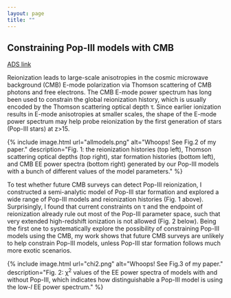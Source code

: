 ```yaml
---
layout: page
title: ""
---
```


## Constraining Pop-III models with CMB

[ADS link](https://ui.adsabs.harvard.edu/abs/2021MNRAS.508.2784W/abstract)

Reionization leads to large-scale anisotropies in the cosmic microwave background (CMB) E-mode polarization via Thomson scattering of CMB photons and free electrons. The CMB E-mode power spectrum has long been used to constrain the global reionization history, which is usually encoded by the Thomson scattering optical depth &tau;. Since earlier ionization results in E-mode anisotropies at smaller scales, the shape of the E-mode power spectrum may help probe reionization by the first generation of stars (Pop-III stars) at z>15.

{% include image.html url="allmodels.png" alt="Whoops! See Fig.2 of my paper." description="Fig. 1: the reionization histories (top left), Thomson scattering optical depths (top right), star formation histories (bottom left), and CMB EE power spectra (bottom right) generated by our Pop-III models with a bunch of different values of the model parameters." %}

To test whether future CMB surveys can detect Pop-III reionization, I constructed a semi-analytic model of Pop-III star formation and explored a wide range of Pop-III models and reionization histories (Fig. 1 above). Surprisingly, I found that current constraints on &tau; and the endpoint of reionization already rule out most of the Pop-III parameter space, such that very extended high-redshift ionization is not allowed (Fig. 2 below). Being the first one to systematically explore the possibility of constraining Pop-III models using the CMB, my work shows that future CMB surveys are unlikely to help constrain Pop-III models, unless Pop-III star formation follows much more exotic scenarios.

{% include image.html url="chi2.png" alt="Whoops! See Fig.3 of my paper." description="Fig. 2: &chi;<sup>2</sup> values of the EE power spectra of models with and without Pop-III, which indicates how distinguishable a Pop-III model is using the low-<var>l</var> EE power spectrum." %}

